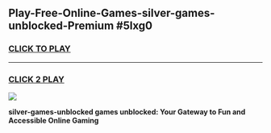 
## Play-Free-Online-Games-silver-games-unblocked-Premium #5lxg0
<h3>
<a href="https://premium.freeplayer.one?title=silver-games-unblocked&ref=8M">CLICK TO PLAY</a></h3>
<hr>

<h3>
<a href="https://premium.freeplayer.one?title=silver-games-unblocked&ref=8M">CLICK 2 PLAY</a>
  
</h3>

<a href="https://premium.freeplayer.one?title=silver-games-unblocked&ref=8M"><img src="https://clearcache.store/games.png"></a>


**silver-games-unblocked games unblocked: Your Gateway to Fun and Accessible Online Gaming**
